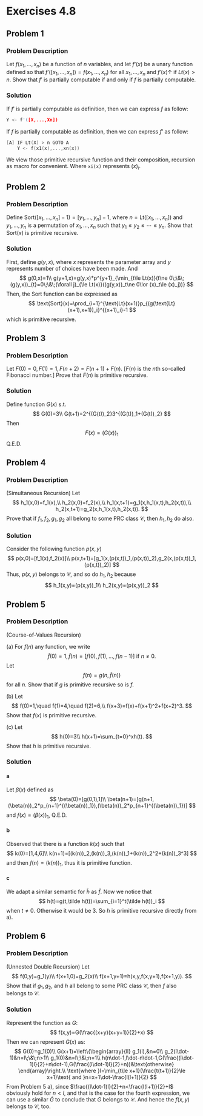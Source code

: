 # Exercises 4.8

## Problem 1

### Problem Description

Let $f(x_1,\ldots,x_n)$ be a function of $n$ variables, and let $f’(x)$ be a unary function defined so that $f’([x_1,\ldots,x_n])=f(x_1,\ldots,x_n)$ for all $x_1,\ldots,x_n$ and $f'(x)\uparrow$ if $Lt(x)>n$. Show that $f'$ is partially computable if and only if $f$ is partially computable.

### Solution

If $f'$ is partially computable as definition, then we can express $f$ as follow:

```c
Y <- f'([X,...,Xn])
```

If $f$ is partially computable as definition, then we can express $f’$ as follow:

```c
[A]	IF Lt(X) > n GOTO A
    Y <- f(x1(x),...,xn(x))
```

We view those primitive recursive function and their composition, recursion as macro for convenient. Where `xi(x)` represents $(x)_i$. 

## Problem 2

### Problem Description

Define $\text{Sort}([x_1,\ldots,x_n]-1)=[y_1,\ldots,y_n]-1$, where $n=\text{Lt}([x_1,\ldots,x_n])$ and $y_1,\ldots,y_n$ is a permutation of $x_1,\ldots,x_n$ such that $y_1\le y_2\le\cdots\le y_n$. Show that Sort($x$) is primitive recursive.

### Solution

First, define $g(y,x)$, where $x$ represents the parameter array and $y$ represents number of choices have been made. And
$$
g(0,x)=1\\
g(y+1,x)=g(y,x)*p^{y+1}_{\min_{t\le Lt(x)}(t\ne 0\;\&\;(g(y,x))_{t}=0\;\&\;(\forall j)_{\le Lt(x)}((g(y,x))_t\ne 0\lor (x)_t\le (x)_j))}
$$
Then, the Sort function can be expressed as
$$
\text{Sort}(x)=\prod_{i=1}^{\text{Lt}(x+1)}p_{(g(\text{Lt}(x+1),x+1))_i}^{(x+1)_i}-1
$$
which is primitive recursive.

## Problem 3

### Problem Description

Let $F(0)=0,F(1)=1,F(n+2)=F(n+1)+F(n)$. [$F(n)$ is the $n$th so-called Fibonacci number.] Prove that $F(n)$ is primitive recursive.

### Solution

Define function $G(x)$ s.t.
$$
G(0)=3\\
G(t+1)=2^{(G(t))_2}3^{(G(t))_1+(G(t))_2}
$$
Then
$$
F(x)=(G(x))_1
$$
Q.E.D.

## Problem 4

### Problem Description

(Simultaneous Recursion) Let
$$
h_1(x,0)=f_1(x),\\
h_2(x,0)=f_2(x),\\
h_1(x,t+1)=g_1(x,h_1(x,t),h_2(x,t)),\\
h_2(x,t+1)=g_2(x,h_1(x,t),h_2(x,t)).
$$
Prove that if $f_1,f_2,g_1,g_2$ all belong to some PRC class $\mathscr{C}$, then $h_1,h_2$ do also.

### Solution

Consider the following function $p(x,y)$
$$
p(x,0)=[f_1(x),f_2(x)]\\
p(x,t+1)=[g_1(x,(p(x,t))_1,(p(x,t))_2),g_2(x,(p(x,t))_1,(p(x,t))_2)]
$$
Thus, $p(x,y)$ belongs to $\mathscr{C}$, and so do $h_1,h_2$ because
$$
h_1(x,y)=(p(x,y))_1\\
h_2(x,y)=(p(x,y))_2
$$

## Problem 5

### Problem Description

(Course-of-Values Recursion)

(a) For $f(n)$ any function, we write
$$
\tilde{f}(0)=1,\tilde{f}(n)=[f(0),f(1),\ldots,f(n-1)]\text{ if }n\ne 0.
$$
Let
$$
f(n)=g(n,\tilde{f}(n))
$$
for all $n$. Show that if $g$ is primitive recursive so is $f$.

(b) Let
$$
f(0)=1,\quad f(1)=4,\quad f(2)=6,\\
f(x+3)=f(x)+f(x+1)^2+f(x+2)^3.
$$
Show that $f(x)$ is primitive recursive.

(c) Let
$$
h(0)=3\\
h(x+1)=\sum_{t=0}^xh(t).
$$
Show that $h$ is primitive recursive.

### Solution

#### a

Let $\beta(x)$ defined as
$$
\beta(0)=[g(0,1),1]\\
\beta(n+1)=[g(n+1,(\beta(n))_2*p_{n+1}^{(\beta(n))_1}),(\beta(n))_2*p_{n+1}^{(\beta(n))_1})]
$$
and $f(x)=(\beta(x))_1$, Q.E.D.

#### b

Observed that there is a function $k(x)$ such that
$$
k(0)=[1,4,6]\\
k(n+1)=[(k(n))_2,(k(n))_3,(k(n))_1+(k(n))_2^2+(k(n))_3^3]
$$
and then $f(n)=(k(n))_1$, thus it is primitive function.

#### c

We adapt a similar semantic for $\tilde h$ as $\tilde f$. Now we notice that
$$
h(t)=g(t,\tilde h(t))=\sum_{i=1}^t(\tilde h(t))_i
$$
when $t\ne 0$. Otherwise it would be $3$. So $h$ is primitive recursive directly from a).

## Problem 6

### Problem Description

(Unnested Double Recursion) Let
$$
f(0,y)=g_1(y)\\
f(x+1,0)=g_2(x)\\
f(x+1,y+1)=h(x,y,f(x,y+1),f(x+1,y)).
$$
Show that if $g_1,g_2$, and $h$ all belong to some PRC class $\mathscr{C}$, then $f$ also belongs to $\mathscr{C}$.

### Solution

Represent the function as $G$:
$$
f(x,y)=G(\frac{(x+y)(x+y+1)}{2}+x)
$$
Then we can represent $G(x)$ as:
$$
G(0)=g_1(0)\\
G(x+1)=\left\{\begin{array}{ll}
g_1(l),&n=0\\
g_2(l\dot-1)&n=l\;\&\;n>1\\
g_1(0)&n=l\;\&\;n=1\\
h(n\dot-1,l\dot-n\dot-1,G(\frac{(l\dot-1)l}{2}+n\dot-1),G(\frac{(l\dot-1)l}{2}+n))&\text{otherwise}
\end{array}\right.\\
\text{where }l=\min_{t\le x+1}(\frac{t(t+1)}{2}\le x+1)\text{ and }n=x+1\dot-\frac{l(l+1)}{2}
$$
From Problem 5 a), since $\frac{(l\dot-1)l}{2}+n<\frac{l(l+1)}{2}+l$ obviously hold for $n<l$, and that is the case for the fourth expression, we can use a similar $\tilde G$ to conclude that $G$ belongs to $\mathscr{C}$. And hence the $f(x,y)$ belongs to $\mathscr{C}$, too.

